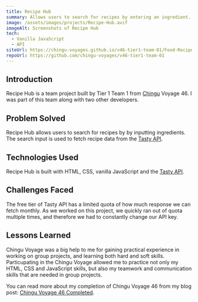 ```yaml
---
title: Recipe Hub
summary: Allows users to search for recipes by entering an ingredient. Developed by Chingu Voyage 46 Tier 1 Team 1, in which I was part of.
image: /assets/images/projects/Recipe-Hub.avif
imageAlt: Screenshots of Recipe Hub
tech:
  - Vanilla JavaScript
  - API
siteUrl: https://chingu-voyages.github.io/v46-tier1-team-01/Food-Recipe/
repoUrl: https://github.com/chingu-voyages/v46-tier1-team-01
---
```


## Introduction

Recipe Hub is a team project built by Tier 1 Team 1 from [Chingu](https://www.chingu.io/) Voyage 46. I was part of this team along with two other developers.

## Problem Solved

Recipe Hub allows users to search for recipes by by inputting ingredients. The search input is used to fetch recipe data from the [Tasty API](https://rapidapi.com/apidojo/api/tasty).

## Technologies Used

Recipe Hub is built with HTML, CSS, vanilla JavaScript and the [Tasty API](https://rapidapi.com/apidojo/api/tasty).

## Challenges Faced

The free tier of Tasty API has a limited quota of how much response we can fetch monthly. As we worked on this project, we quickly ran out of quota multiple times, and therefore we had to constantly change our API key.

## Lessons Learned

Chingu Voyage was a big help to me for gaining practical experience in working on group projects, and learning both hard and soft skills. Particupating in the Chingu Voyage allowed me to practice not only my HTML, CSS and JavaScript skills, but also my teamwork and communication skills that are needed in group projects.

You can read more about my completion of Chingu Voyage 46 from my blog post: [Chingu Voyage 46 Completed](/blog/posts/2023-11-25-Chingu-Voyage-46-Completed/).